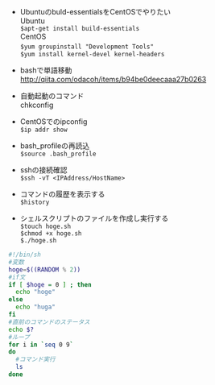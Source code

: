 - Ubuntuのbuld-essentialsをCentOSでやりたい  
Ubuntu  
`$apt-get install build-essentials`   
CentOS  
`$yum groupinstall "Development Tools"`　  
`$yum install kernel-devel kernel-headers`  

- bashで単語移動  
http://qiita.com/odacoh/items/b94be0deecaaa27b0263

- 自動起動のコマンド  
chkconfig

- CentOSでのipconfig  
`$ip addr show`

- bash_profileの再読込  
`$source .bash_profile`

- sshの接続確認  
`$ssh -vT <IPAddress/HostName>`  

- コマンドの履歴を表示する  
`$history`  

- シェルスクリプトのファイルを作成し実行する  
`$touch hoge.sh`  
`$chmod +x hoge.sh`  
`$./hoge.sh`  

```bash
#!/bin/sh
#変数
hoge=$((RANDOM % 2))
#if文
if [ $hoge = 0 ] ; then
  echo "hoge"
else
  echo "huga"
fi
#直前のコマンドのステータス
echo $?
#ループ
for i in `seq 0 9`
do
  #コマンド実行
  ls
done
```